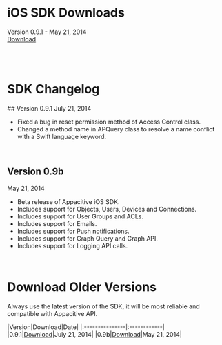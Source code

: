 ﻿
<h1><span class="glyphicon glyphicon-download-alt"></span> iOS SDK Downloads</h1>
<span class="muted mbm">Version 0.9.1 - May 21, 2014</span>
<div> <a class="btn btn-primary pll prl" href="http://cdn.appacitive.com/sdk/ios/v0.9.1/Appacitive.framework.zip">Download</a></div>
<br/>
<br/>
<br/>

<h1><span class="glyphicon glyphicon-time"></span> SDK Changelog</h1>
## Version 0.9.1
<span class="muted">July 21, 2014</span>

+   Fixed a bug in reset permission method of Access Control class.
+   Changed a method name in APQuery class to resolve a name conflict with a Swift language keyword.

<br />

## Version 0.9b
<span class="muted">May 21, 2014</span>

+   Beta release of Appacitive iOS SDK.
+   Includes support for Objects, Users, Devices and Connections.
+   Includes support for User Groups and ACLs.
+ 	Includes support for Emails.
+	Includes support for Push notifications.
+	Includes support for Graph Query and Graph API.
+ 	Includes support for Logging API calls.

<br/>

<h1><span class="glyphicon glyphicon-cloud-download"></span> Download Older Versions</h1>
Always use the latest version of the SDK, it will be most reliable and compatible with Appacitive API.

|Version|Download|Date|
|:---------------|:------------|
|0.9.1|<a href="http://cdn.appacitive.com/sdk/ios/v0.9.1/Appacitive.framework.zip">Download</a>|July 21, 2014|
|0.9b|<a href="http://cdn.appacitive.com/sdk/ios/v0.9b/Appacitive.framework.zip">Download</a>|May 21, 2014|
